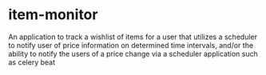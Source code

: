 # item-monitor
An application to track a wishlist of items for a user that utilizes a scheduler to notify user of price information on determined time intervals, and/or the ability to notify the users of a price change via a scheduler application such as celery beat
